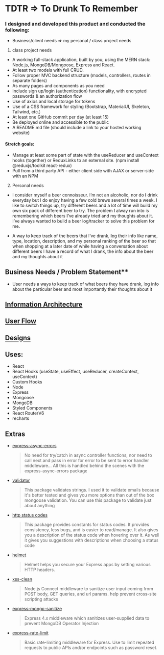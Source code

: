 # TDTR => To Drunk To Remember

### I designed and developed this product and conducted the following:

- Business/client needs ⇒ my personal / class project needs

1. class project needs

- A working full-stack application, built by you, using the MERN stack: Node.js, MongoDB/Mongoose, Express and React.
- At least two models with full CRUD.
- Follow proper MVC backend structure (models, controllers, routes in separate folders)
- As many pages and components as you need
- Include sign up/login (authentication) functionality, with encrypted passwords & an authorization flow
- Use of axios and local storage for tokens
- Use of a CSS framework for styling (Bootstrap, MaterialUI, Skeleton, Tailwind, etc.)
- At least one GitHub commit per day (at least 15)
- Be deployed online and accessible to the public
- A README.md file (should include a link to your hosted working website)

#### Stretch goals:

- Manage at least some part of state with the useReducer and useContext hooks (together) or ReduxLinks to an external site. (npm install @reduxjs/toolkit react-redux)
- Pull from a third party API - either client side with AJAX or server-side with an NPM

2. Personal needs

- I consider myself a beer connoisseur. I’m not an alcoholic, nor do I drink everyday but I do enjoy having a few cold brews several times a week. I like to switch things up, try different beers and a lot of time will build my own six pack of different beer to try. The problem I alway run into is remembering which beers I’ve already tried and my thoughts about it. I’ve always wanted to build a beer log/tracker to solve this problem for me.

- A way to keep track of the beers that I’ve drank, log their info like name, type, location, description, and my personal ranking of the beer so that when shopping at a later date of while having a conversation about different beers I have a record of what I drank, the info about the beer and my thoughts about it

## Business Needs / Problem Statement\*\*

- User needs a ways to keep track of what beers they have drank, log info about the particular beer and most importantly their thoughts about it

## [Information Architecture](https://www.figma.com/file/nNkKdpeDNBzyvU9ObTfoBP/Information-Architecture)

## [User Flow](https://www.figma.com/file/paclPNy2tqpoKXQ3CcjTsh/User-Flow?node-id=0%3A1)

## [Designs](https://www.figma.com/file/JrtbLcHt61qyx76Ztqwcxx/Designs?node-id=4%3A11)

## Uses:

- React
- React Hooks (useState, useEffect, useReducer, createContext, useContext)
- Custom Hooks
- Node
- Express
- Mongoose
- MongoDB
- Styled Components
- React RouterV6
- recharts

## Extras

- [express-async-errors](https://www.npmjs.com/package/express-async-errors)
  > No need for try/catch in async controller functions, nor need to call next and pass in error for error to be sent to error handler middleware... All this is handled behind the scenes with the express-async-errors package
- [validator](https://www.npmjs.com/package/validator)
  > This package validates strings. I used it to validate emails because it's better tested and gives you more options than out of the box mongoose validation. You can use this package to validate just about anything
- [http status codes](https://www.npmjs.com/package/http-status-codes)
  > This package provides constants for status codes. It provides consistency, less bugs, and is easier to read/manage. It also gives you a description of the status code when hovering over it. As well it gives you suggestions with descriptions when choosing a status code
- [helmet](https://www.npmjs.com/package/helmet)
  > Helmet helps you secure your Express apps by setting various HTTP headers.
- [xss-clean]()
  > Node.js Connect middleware to sanitize user input coming from POST body, GET queries, and url params. help prevent cross-site scripting attacks
- [express-mongo-sanitize](https://www.npmjs.com/package/express-mongo-sanitize)
  > Express 4.x middleware which sanitizes user-supplied data to prevent MongoDB Operator Injection
- [express-rate-limit](https://www.npmjs.com/package/express-rate-limit)
  > Basic rate-limiting middleware for Express. Use to limit repeated requests to public APIs and/or endpoints such as password reset.
